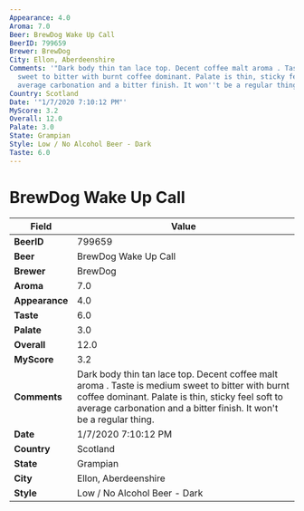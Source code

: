 ```yaml
---
Appearance: 4.0
Aroma: 7.0
Beer: BrewDog Wake Up Call
BeerID: 799659
Brewer: BrewDog
City: Ellon, Aberdeenshire
Comments: '"Dark body thin tan lace top. Decent coffee malt aroma . Taste is medium
  sweet to bitter with burnt coffee dominant. Palate is thin, sticky feel soft to
  average carbonation and a bitter finish. It won''t be a regular thing."'
Country: Scotland
Date: '"1/7/2020 7:10:12 PM"'
MyScore: 3.2
Overall: 12.0
Palate: 3.0
State: Grampian
Style: Low / No Alcohol Beer - Dark
Taste: 6.0
---
```


# BrewDog Wake Up Call

| Field         | Value |
|---------------|-------|
| **BeerID** | 799659 |
| **Beer** | BrewDog Wake Up Call |
| **Brewer** | BrewDog |
| **Aroma** | 7.0 |
| **Appearance** | 4.0 |
| **Taste** | 6.0 |
| **Palate** | 3.0 |
| **Overall** | 12.0 |
| **MyScore** | 3.2 |
| **Comments** | Dark body thin tan lace top. Decent coffee malt aroma . Taste is medium sweet to bitter with burnt coffee dominant. Palate is thin, sticky feel soft to average carbonation and a bitter finish. It won't be a regular thing. |
| **Date** | 1/7/2020 7:10:12 PM |
| **Country** | Scotland |
| **State** | Grampian |
| **City** | Ellon, Aberdeenshire |
| **Style** | Low / No Alcohol Beer - Dark |
